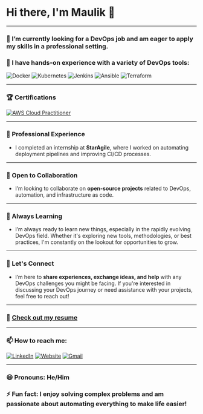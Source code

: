 # Hi there, I'm Maulik 👋

---

### 🔭 I’m currently looking for a **DevOps job** and am eager to apply my skills in a professional setting.

### 🌱 I have hands-on experience with a variety of **DevOps tools**:

![Docker](https://img.shields.io/badge/Docker-2496ED?style=flat&logo=docker&logoColor=white) 
![Kubernetes](https://img.shields.io/badge/Kubernetes-326CE5?style=flat&logo=kubernetes&logoColor=white) 
![Jenkins](https://img.shields.io/badge/Jenkins-D24939?style=flat&logo=jenkins&logoColor=white) 
![Ansible](https://img.shields.io/badge/Ansible-EE0000?style=flat&logo=ansible&logoColor=white) 
![Terraform](https://img.shields.io/badge/Terraform-623CE4?style=flat&logo=terraform&logoColor=white)

---

### 🏆 Certifications

[![AWS Cloud Practitioner](https://img.shields.io/badge/AWS%20Cloud%20Practitioner-FF9900?style=for-the-badge&logo=amazonaws&logoColor=white)](https://www.credly.com/badges/9ae71262-95a6-4ae5-a263-e0a57020965a/public_url)

---

### 💼 Professional Experience

- I completed an internship at **StarAgile**, where I worked on automating deployment pipelines and improving CI/CD processes.

---

### 👯 Open to Collaboration

- I’m looking to collaborate on **open-source projects** related to DevOps, automation, and infrastructure as code.

---

### 🚀 Always Learning

- I’m always ready to learn new things, especially in the rapidly evolving DevOps field. Whether it's exploring new tools, methodologies, or best practices, I'm constantly on the lookout for opportunities to grow.

---

### 💬 Let's Connect

- I’m here to **share experiences, exchange ideas, and help** with any DevOps challenges you might be facing. If you're interested in discussing your DevOps journey or need assistance with your projects, feel free to reach out!

---

### 📄 [**Check out my resume**](https://drive.google.com/file/d/1gm7n_oZVnl9ZVRyWbnAE6W4fwBmUELEr/view?usp=sharing)

---

### 📫 How to reach me:

[![LinkedIn](https://img.shields.io/badge/LinkedIn-0077B5?style=for-the-badge&logo=linkedin&logoColor=white)](https://www.linkedin.com/in/iamdevani/)
[![Website](https://img.shields.io/badge/Website-FF7139?style=for-the-badge&logo=Firefox-Browser&logoColor=white)](http://www.maulikdevani.com/)
[![Gmail](https://img.shields.io/badge/Gmail-D14836?style=for-the-badge&logo=gmail&logoColor=white)](mailto:maulikd2397@gmail.com)

---

### 😄 Pronouns: **He/Him**

### ⚡ Fun fact: I enjoy solving complex problems and am passionate about automating everything to make life easier!
